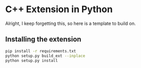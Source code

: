 # C++ Extension in Python
Alright, I keep forgetting this, so here is a template to build on.

## Installing the extension

```bash
pip install -r requirements.txt
python setup.py build_ext --inplace
python setup.py install
```